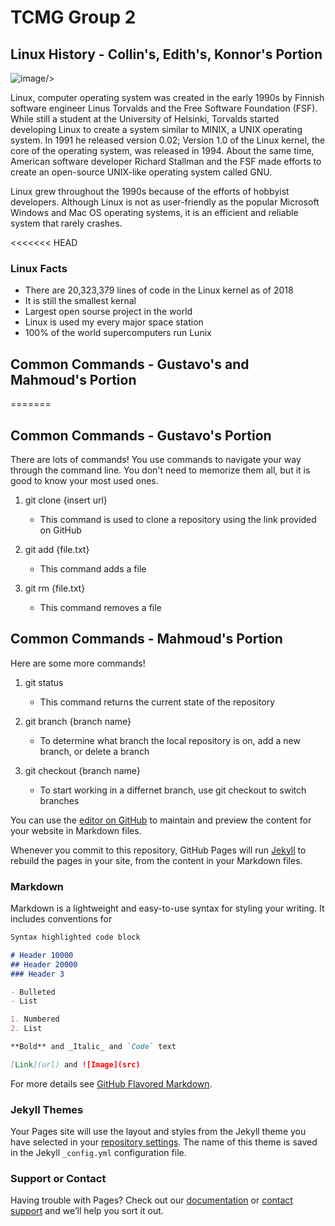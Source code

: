 # TCMG Group 2

## Linux History - **Collin's**, Edith's, Konnor's Portion
![image](https://upload.wikimedia.org/wikipedia/commons/0/09/Tux%2C_gray%EF%BC%8Fgrey_background.png)/>

Linux, computer operating system was created in the early 1990s by Finnish software engineer Linus Torvalds and the Free Software Foundation (FSF). While still a student at the University of Helsinki, Torvalds started developing Linux to create a system similar to MINIX, a UNIX operating system. In 1991 he released version 0.02; Version 1.0 of the Linux kernel, the core of the operating system, was released in 1994. About the same time, American software developer Richard Stallman and the FSF made efforts to create an open-source UNIX-like operating system called GNU.

Linux grew throughout the 1990s because of the efforts of hobbyist developers. Although Linux is not as user-friendly as the popular Microsoft Windows and Mac OS operating systems, it is an efficient and reliable system that rarely crashes.

<<<<<<< HEAD
### Linux Facts
- There are 20,323,379 lines of code in the Linux kernel as of 2018
- It is still the smallest kernal
- Largest open sourse project in the world
- Linux is used my every major space station
- 100% of the world supercomputers run Lunix

## Common Commands - Gustavo's and Mahmoud's Portion
=======
## Common Commands - Gustavo's Portion

There are lots of commands! You use commands to navigate your way through the command line. You don't need to memorize them all, but it is good to know your most used ones. 

1. git clone {insert url}
	- This command is used to clone a repository using the link provided on GitHub
	
2. git add {file.txt}
	- This command adds a file
	
3. git rm {file.txt}
	- This command removes a file

## Common Commands - Mahmoud's Portion


Here are some more commands!

1. git status 
	- This command returns the current state of the repository

2. git branch {branch name}
	- To determine what branch the local repository is on, add a new branch, or delete a branch

3. git checkout {branch name}
	- To start working in a differnet branch, use git checkout to switch branches

You can use the [editor on GitHub](https://github.com/Collinchristian70/Lab2/edit/gh-pages/index.md) to maintain and preview the content for your website in Markdown files.

Whenever you commit to this repository, GitHub Pages will run [Jekyll](https://jekyllrb.com/) to rebuild the pages in your site, from the content in your Markdown files.

### Markdown

Markdown is a lightweight and easy-to-use syntax for styling your writing. It includes conventions for

```markdown
Syntax highlighted code block

# Header 10000
## Header 20000
### Header 3

- Bulleted
- List

1. Numbered
2. List

**Bold** and _Italic_ and `Code` text

[Link](url) and ![Image](src)
```

For more details see [GitHub Flavored Markdown](https://guides.github.com/features/mastering-markdown/).

### Jekyll Themes

Your Pages site will use the layout and styles from the Jekyll theme you have selected in your [repository settings](https://github.com/Collinchristian70/Lab2/settings/pages). The name of this theme is saved in the Jekyll `_config.yml` configuration file.

### Support or Contact

Having trouble with Pages? Check out our [documentation](https://docs.github.com/categories/github-pages-basics/) or [contact support](https://support.github.com/contact) and we’ll help you sort it out.

